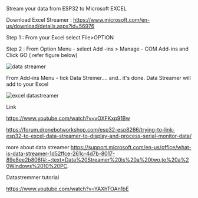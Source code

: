 Stream your data from ESP32 to Microsoft EXCEL

Download Excel Streamer : https://www.microsoft.com/en-us/download/details.aspx?id=56976 

Step 1 : From your Excel select File>OPTION 

Step 2 : From Option Menu - select Add -ins > Manage - COM Add-ins and Click GO ( refer figure below)

![data streamer](https://github.com/Husainiaza/datastreamer/assets/148662620/28741b53-2e11-4776-992d-53d375e3e8ed)

From Add-ins Menu - tick Data Stremer.... and.. it's done. Data Streamer will add to your Excel

![excel datastreamer](https://github.com/Husainiaza/datastreamer/assets/148662620/5d6d5a41-b038-46d4-9f5c-7ddf5ab65a07)


Link

https://www.youtube.com/watch?v=vOXFKxp91Bw 

https://forum.dronebotworkshop.com/esp32-esp8266/trying-to-link-esp32-to-excel-data-streamer-to-display-and-process-serial-monitor-data/ 

more about data streamer
https://support.microsoft.com/en-us/office/what-is-data-streamer-1d52ffce-261c-4d7b-8017-89e8ee2b806f#:~:text=Data%20Streamer%20is%20a%20two,to%20a%20Windows%2010%20PC. 

Datastremmer tutorial

https://www.youtube.com/watch?v=YAXhTOAn1bE 







